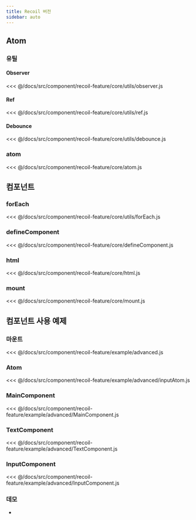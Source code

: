 ```yaml
---
title: Recoil 버전
sidebar: auto
---
```


## Atom
### 유틸
#### Observer
<<< @/docs/src/component/recoil-feature/core/utils/observer.js

#### Ref
<<< @/docs/src/component/recoil-feature/core/utils/ref.js

#### Debounce
<<< @/docs/src/component/recoil-feature/core/utils/debounce.js

### atom
<<< @/docs/src/component/recoil-feature/core/atom.js

## 컴포넌트
### forEach
<<< @/docs/src/component/recoil-feature/core/utils/forEach.js

### defineComponent
<<< @/docs/src/component/recoil-feature/core/defineComponent.js

### html
<<< @/docs/src/component/recoil-feature/core/html.js

### mount
<<< @/docs/src/component/recoil-feature/core/mount.js

## 컴포넌트 사용 예제
### 마운트
<<< @/docs/src/component/recoil-feature/example/advanced.js

### Atom
<<< @/docs/src/component/recoil-feature/example/advanced/inputAtom.js

### MainComponent
<<< @/docs/src/component/recoil-feature/example/advanced/MainComponent.js

### TextComponent
<<< @/docs/src/component/recoil-feature/example/advanced/TextComponent.js

### InputComponent
<<< @/docs/src/component/recoil-feature/example/advanced/InputComponent.js

### 데모
- []()
